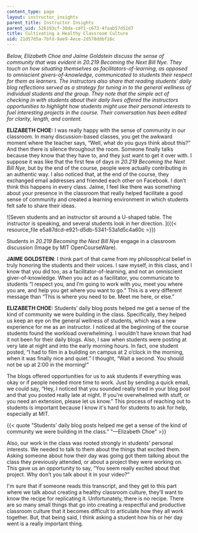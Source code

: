 ```yaml
---
content_type: page
layout: instructor_insights
parent_title: Instructor Insights
parent_uid: 526193cf-30da-cdf1-c673-4faab57d51d7
title: Cultivating a Healthy Classroom Culture
uid: 21d57d5a-7bfd-9ae9-4ece-2d578ddbf16c
---
```


_Below, Elizabeth Choe and Jaime Goldstein discuss the sense of community that was evident in 20.219 Becoming the Next Bill Nye. They touch on how situating themselves as facilitators-of-learning, as opposed to omniscient givers-of-knowledge, communicated to students their respect for them as learners. The instructors also share that reading students’ daily blog reflections served as a strategy for tuning in to the general wellness of individual students and the group. They note that the simple act of checking in with students about their daily lives offered the instructors opportunities to highlight how students might use their personal interests to fuel interesting projects in the course. Their conversation has been edited for clarity, length, and content._

**ELIZABETH CHOE:** I was really happy with the sense of community in our classroom. In many discussion-based classes, you get the awkward moment where the teacher says, “Well, what do you guys think about this?” And then there is silence throughout the room. Someone finally talks because they know that they have to, and they just want to get it over with. I suppose it was like that the first few of days in _20.219 Becoming the Next Bill Nye_, but by the end of the course, people were actually contributing in an authentic way. I also noticed that, at the end of the course, they exchanged email addresses and friended each other on Facebook. I don’t think this happens in every class. Jaime, I feel like there was something about your presence in the classroom that really helped facilitate a good sense of community and created a learning environment in which students felt safe to share their ideas.

![Seven students and an instructor sit around a U-shaped table. The instructor is speaking, and several students look in her direction. ]({{< resource_file e5a87dcd-e921-d5db-5341-53a1d5c4a60c >}})  

Students in _20.219 Becoming the Next Bill Nye_ engage in a classroom discussion (Image by MIT OpenCourseWare).

**JAIME GOLDSTEIN**: I think part of that came from my philosophical belief in truly honoring the students and their voices. I saw myself, in this class, and I know that you did too, as a facilitator-of-learning, and not an omniscient giver-of-knowledge. When you act as a facilitator, you communicate to students “I respect you, and I’m going to work with you, meet you where you are, and help you get where you want to go.” This is a very different message than “This is where you need to be. Meet me here, or else.”

**ELIZABETH CHOE:** Students’ daily blog posts helped me get a sense of the kind of community we were building in the class. Specifically, they helped us keep an eye on the general wellness of students, which was a new experience for me as an instructor. I noticed at the beginning of the course students found the workload overwhelming. I wouldn't have known that had it not been for their daily blogs. Also, I saw when students were posting at very late at night and into the early morning hours. In fact, one student posted, “I had to film in a building on campus at 2 o’clock in the morning, when it was finally nice and quiet.” I thought, “Wait a second. You should not be up at 2:00 in the morning!”

The blogs offered opportunities for us to ask students if everything was okay or if people needed more time to work. Just by sending a quick email, we could say, “Hey, I noticed that you sounded really tired in your blog post and that you posted really late at night. If you're overwhelmed with stuff, or you need an extension, please let us know.” This process of reaching out to students is important because I know it's hard for students to ask for help, especially at MIT.

{{< quote "Students’ daily blog posts helped me get a sense of the kind of community we were building in the class." "—Elizabeth Choe" >}}

Also, our work in the class was rooted strongly in students’ personal interests. We needed to talk to them about the things that excited them. Asking someone about how their day was going got them talking about the class they previously attended, or about a project they were working on. This gave us an opportunity to say, “You seem really excited about that project. Why don’t you talk about it in your video?”

I'm sure that if someone reads this transcript, and they get to this part where we talk about creating a healthy classroom culture, they’ll want to know the recipe for replicating it. Unfortunately, there is no recipe. There are so many small things that go into creating a respectful and productive classroom culture that it becomes difficult to articulate how they all work together. But, that being said, I think asking a student how his or her day went is a really important thing.